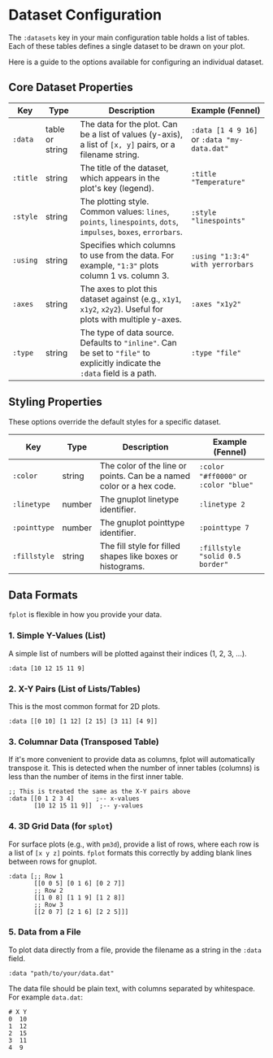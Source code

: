 # Dataset Configuration

The `:datasets` key in your main configuration table holds a list of tables. Each of these tables defines a single dataset to be drawn on your plot.

Here is a guide to the options available for configuring an individual dataset.

## Core Dataset Properties

| Key      | Type            | Description                                                                                                                 | Example (Fennel)                            |
| -------- | --------------- | --------------------------------------------------------------------------------------------------------------------------- | ------------------------------------------- |
| `:data`  | table or string | The data for the plot. Can be a list of values (y-axis), a list of `[x, y]` pairs, or a filename string.                    | `:data [1 4 9 16]` or `:data "my-data.dat"` |
| `:title` | string          | The title of the dataset, which appears in the plot's key (legend).                                                         | `:title "Temperature"`                      |
| `:style` | string          | The plotting style. Common values: `lines`, `points`, `linespoints`, `dots`, `impulses`, `boxes`, `errorbars`.              | `:style "linespoints"`                      |
| `:using` | string          | Specifies which columns to use from the data. For example, `"1:3"` plots column 1 vs. column 3.                             | `:using "1:3:4" with yerrorbars`            |
| `:axes`  | string          | The axes to plot this dataset against (e.g., `x1y1`, `x1y2`, `x2y2`). Useful for plots with multiple y-axes.                | `:axes "x1y2"`                              |
| `:type`  | string          | The type of data source. Defaults to `"inline"`. Can be set to `"file"` to explicitly indicate the `:data` field is a path. | `:type "file"`                              |

## Styling Properties

These options override the default styles for a specific dataset.

| Key          | Type   | Description                                                          | Example (Fennel)                      |
| ------------ | ------ | -------------------------------------------------------------------- | ------------------------------------- |
| `:color`     | string | The color of the line or points. Can be a named color or a hex code. | `:color "#ff0000"` or `:color "blue"` |
| `:linetype`  | number | The gnuplot linetype identifier.                                     | `:linetype 2`                         |
| `:pointtype` | number | The gnuplot pointtype identifier.                                    | `:pointtype 7`                        |
| `:fillstyle` | string | The fill style for filled shapes like boxes or histograms.           | `:fillstyle "solid 0.5 border"`       |

## Data Formats

`fplot` is flexible in how you provide your data.

### 1. Simple Y-Values (List)

A simple list of numbers will be plotted against their indices (1, 2, 3, ...).

```fennel
:data [10 12 15 11 9]
```

### 2. X-Y Pairs (List of Lists/Tables)

This is the most common format for 2D plots.

```fennel
:data [[0 10] [1 12] [2 15] [3 11] [4 9]]
```

### 3. Columnar Data (Transposed Table)

If it's more convenient to provide data as columns, fplot will automatically transpose it. This is detected when the number of inner tables (columns) is less than the number of items in the first inner table.

```fennel
;; This is treated the same as the X-Y pairs above
:data [[0 1 2 3 4]      ;-- x-values
       [10 12 15 11 9]]  ;-- y-values
```

### 4. 3D Grid Data (for `splot`)

For surface plots (e.g., with `pm3d`), provide a list of rows, where each row is a list of `[x y z]` points. `fplot` formats this correctly by adding blank lines between rows for gnuplot.

```fennel
:data [;; Row 1
       [[0 0 5] [0 1 6] [0 2 7]]
       ;; Row 2
       [[1 0 8] [1 1 9] [1 2 8]]
       ;; Row 3
       [[2 0 7] [2 1 6] [2 2 5]]]
```

### 5. Data from a File

To plot data directly from a file, provide the filename as a string in the `:data` field.

```fennel
:data "path/to/your/data.dat"
```

The data file should be plain text, with columns separated by whitespace. For example `data.dat`:

```
# X Y
0  10
1  12
2  15
3  11
4  9
```
